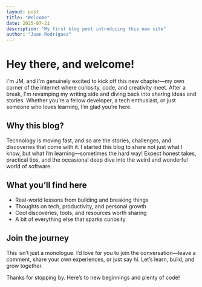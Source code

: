 ```yaml
---
layout: post
title: "Welcome"
date: 2025-07-21
description: "My first blog post introducing this new site"
author: "Juan Rodriguez"
---
```


# Hey there, and welcome!

I'm JM, and I'm genuinely excited to kick off this new chapter—my own corner of
the internet where curiosity, code, and creativity meet. After a break, I'm
revamping my writing side and diving back into sharing ideas and stories.
Whether you’re a fellow developer, a tech enthusiast, or just someone who loves
learning, I’m glad you’re here.

## Why this blog?

Technology is moving fast, and so are the stories, challenges, and discoveries
that come with it. I started this blog to share not just what I know, but what
I’m learning—sometimes the hard way! Expect honest takes, practical tips, and
the occasional deep dive into the weird and wonderful world of software.

## What you’ll find here

- Real-world lessons from building and breaking things
- Thoughts on tech, productivity, and personal growth
- Cool discoveries, tools, and resources worth sharing
- A bit of everything else that sparks curiosity

## Join the journey

This isn’t just a monologue. I’d love for you to join the conversation—leave a
comment, share your own experiences, or just say hi. Let’s learn, build, and
grow together.

Thanks for stopping by. Here’s to new beginnings and plenty of code!
